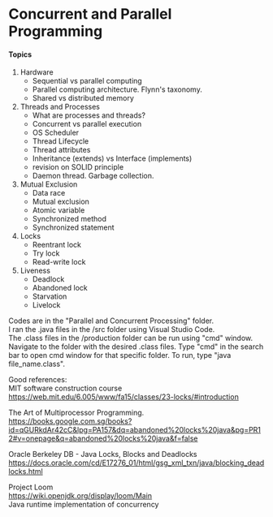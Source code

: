 # Concurrent and Parallel Programming
#### Topics
<ol>
  <li>Hardware 
    <ul>
      <li> Sequential vs parallel computing
      <li> Parallel computing architecture. Flynn's taxonomy.  
      <li> Shared vs distributed memory
    </ul>
  <li>Threads and Processes 
    <ul>
      <li> What are processes and threads?
      <li> Concurrent vs parallel execution
      <li> OS Scheduler
      <li> Thread Lifecycle
      <li> Thread attributes
      <li>Inheritance (extends) vs Interface (implements)
      <li> revision on SOLID principle
      <li> Daemon thread. Garbage collection.
    </ul>
  <li>Mutual Exclusion 
    <ul>
      <li> Data race
      <li> Mutual exclusion
      <li> Atomic variable
      <li> Synchronized method
      <li> Synchronized statement
    </ul>
  <li>Locks 
    <ul>
      <li> Reentrant lock
      <li> Try lock
      <li> Read-write lock
    </ul>
  <li>Liveness
    <ul>
      <li> Deadlock
      <li> Abandoned lock
      <li> Starvation
      <li> Livelock
    </ul>  
</ol>

<p> Codes are in the "Parallel and Concurrent Processing" folder.<br>
I ran the .java files in the /src folder using Visual Studio Code.<br>
The .class files in the /production folder can be run using "cmd" window.  Navigate to the folder with the desired .class files. Type "cmd" in the search bar to open cmd window for that specific folder. To run, type "java file_name.class".

Good references:<br>
MIT software construction course<br>
https://web.mit.edu/6.005/www/fa15/classes/23-locks/#introduction

The Art of Multiprocessor Programming.<br>
https://books.google.com.sg/books?id=qGURkdAr42cC&lpg=PA157&dq=abandoned%20locks%20java&pg=PR12#v=onepage&q=abandoned%20locks%20java&f=false

Oracle Berkeley DB - Java Locks, Blocks and Deadlocks<br>
https://docs.oracle.com/cd/E17276_01/html/gsg_xml_txn/java/blocking_deadlocks.html

Project Loom <br>
https://wiki.openjdk.org/display/loom/Main <br>
Java runtime implementation of concurrency

